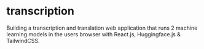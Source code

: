 # transcription
Building a transcription and translation web application that runs 2 machine learning models in the users browser with React.js, Huggingface.js &amp; TailwindCSS.
